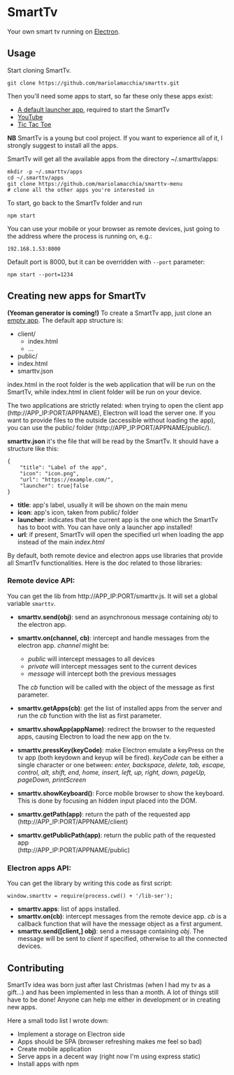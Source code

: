 # SmartTv

Your own smart tv running on [Electron](http://electron.atom.io/).

## Usage

Start cloning SmartTv.

    git clone https://github.com/mariolamacchia/smarttv.git

Then you'll need some apps to start, so far these only these apps exist:

- [A default launcher app](https://github.com/mariolamacchia/smarttv-menu),
  required to start the SmartTv
- [YouTube](https://github.com/mariolamacchia/smarttv-youtube)
- [Tic Tac Toe](https://github.com/mariolamacchia/smarttv-tictactoe)

**NB** SmartTv is a young but cool project. If you want to experience all of it,
I strongly suggest to install all the apps.

SmartTv will get all the available apps from the directory ~/.smarttv/apps:

    mkdir -p ~/.smarttv/apps
    cd ~/.smarttv/apps
    git clone https://github.com/mariolamacchia/smarttv-menu
    # clone all the other apps you're interested in

To start, go back to the SmartTv folder and run

    npm start

You can use your mobile or your browser as remote devices, just going to the
address where the process is running on, e.g.:

    192.168.1.53:8000

Default port is 8000, but it can be overridden with `--port` parameter:

    npm start --port=1234

## Creating new apps for SmartTv

**(Yeoman generator is coming!)** To create a SmartTv app, just clone an [empty
app](https://github.com/mariolamacchia/smarttv-empty). The default app structure
is:

- client/
  - index.html
  - ...
- public/
- index.html
- smarttv.json

index.html in the root folder is the web application that will be run on the
SmartTv, while index.html in client folder will be run on your device.

The two applications are strictly related: when trying to open the client app
(http://APP_IP:PORT/APPNAME), Electron will load the server one. If you want to
provide files to the outside (accessible without loading the app), you can use
the public/ folder (http://APP_IP:PORT/APPNAME/public/).

**smarttv.json** it's the file that will be read by the SmartTv. It should have
a structure like this:

    {
        "title": "Label of the app",
        "icon": "icon.png",
        "url": "https://example.com/",
        "launcher": true|false
    }

- **title**: app's label, usually it will be shown on the main menu
- **icon**: app's icon, taken from public/ folder
- **launcher**: indicates that the current app is the one which the SmartTv has
  to boot with. You can have only a launcher app installed!
- **url**: if present, SmartTv will open the specified url when loading the app
  instead of the main *index.html*

By default, both remote device and electron apps use libraries that provide all
SmartTv functionalities. Here is the doc related to those libraries:

### Remote device API:

You can get the lib from http://APP_IP:PORT/smarttv.js. It will set a global
variable `smarttv`.

- **smarttv.send(obj)**: send an asynchronous message containing *obj* to the
  electron app.
- **smarttv.on(channel, cb)**: intercept and handle messages from the
  electron app. *channel* might be:

  - *public* will intercept messages to all devices
  - *private* will intercept messages sent to the current devices
  - *message* will intercept both the previous messages

  The *cb* function will be called with the object of the message as first
  parameter.
- **smarttv.getApps(cb)**: get the list of installed apps from the server and
  run the *cb* function with the list as first parameter.
- **smarttv.showApp(appName)**: redirect the browser to the requested apps,
  causing Electron to load the new app on the tv.
- **smarttv.pressKey(keyCode)**: make Electron emulate a keyPress on the tv app
  (both keydown and keyup will be fired). *keyCode* can be either a single
  character or one between: *enter, backspace, delete, tab, escape, control,
  alt, shift, end, home, insert, left, up, right, down, pageUp, pageDown,
  printScreen*
- **smarttv.showKeyboard()**: Force mobile browser to show the keyboard. This is
  done by focusing an hidden input placed into the DOM.
- **smarttv.getPath(app)**: return the path of the requested app
  (http://APP_IP:PORT/APPNAME/client)
- **smarttv.getPublicPath(app)**: return the public path of the requested app   
  (http://APP_IP:PORT/APPNAME/public)

### Electron apps API:

You can get the library by writing this code as first script:

    window.smarttv = require(process.cwd() + '/lib-ser');

- **smarttv.apps**: list of apps installed.
- **smarttv.on(cb)**: intercept messages from the remote device app. *cb* is a
  callback function that will have the message object as a first argument.
- **smarttv.send([client,] obj)**: send a message containing *obj*. The message
  will be sent to *client* if specified, otherwise to all the connected devices.

## Contributing

SmartTv idea was born just after last Christmas (when I had my tv as a gift...)
and has been implemented in less than a month. A lot of things still have to be
done! Anyone can help me either in development or in creating new apps.

Here a small todo list I wrote down:

- Implement a storage on Electron side
- Apps should be SPA (browser refreshing makes me feel so bad)
- Create mobile application
- Serve apps in a decent way (right now I'm using express static)
- Install apps with npm
